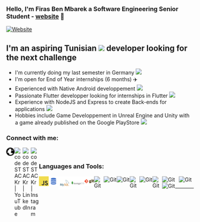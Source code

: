 ### Hello, I'm Firas Ben Mbarek a Software Engineering Senior Student - [website] 👋
[![Website](https://img.shields.io/website?label=firasbenmbarek.me&style=for-the-badge&url=https%3A%2F%2Ffirasbenmbarek.me)](https://www.firasbenmbarek.me/)

## I'm an aspiring Tunisian <img width="22px" src="https://images.emojiterra.com/twitter/512px/1f1f9-1f1f3.png"> developer looking for the next challenge 
- I'm currently doing my last semester in Germany <img width="22px" src="https://images.emojiterra.com/twitter/v13.0/512px/1f1e9-1f1ea.png">
- I'm open for End of Year internships (6 months) ✈️
- Experienced with Native Android developpement <img width="22px" src="https://emojis.slackmojis.com/emojis/images/1493026598/2124/android.png?1493026598" />
- Passionate Flutter developper looking for internships in Flutter  <img width="30px" src="https://meterpreter.org/wp-content/uploads/2018/09/flutter.png" />
- Experience with NodeJS and Express to create Back-ends for applications  <img width="30px" src="https://upload.wikimedia.org/wikipedia/commons/thumb/d/d9/Node.js_logo.svg/1280px-Node.js_logo.svg.png" />
- Hobbies include Game Developpement in Unreal Engine and Unity with a game already published on the Google PlayStore  <img width="22px" src="https://cdn.iconscout.com/icon/free/png-256/google-play-store-2038773-1721660.png" />

### Connect with me:

[<img align="left" alt="Firasbenmbarek.com" width="22px" src="https://raw.githubusercontent.com/iconic/open-iconic/master/svg/globe.svg" />][website]
[<img align="left" alt="codeSTACKr | YouTube" width="22px" src="https://cdn.jsdelivr.net/npm/simple-icons@v3/icons/youtube.svg" />][youtube]
[<img align="left" alt="codeSTACKr | LinkedIn" width="22px" src="https://cdn.jsdelivr.net/npm/simple-icons@v3/icons/linkedin.svg" />][linkedin]
[<img align="left" alt="codeSTACKr | Instagram" width="22px" src="https://cdn.jsdelivr.net/npm/simple-icons@v3/icons/instagram.svg" />][instagram]

<br />

### Languages and Tools:

<img align="left" alt="JavaScript" width="26px" src="https://raw.githubusercontent.com/github/explore/80688e429a7d4ef2fca1e82350fe8e3517d3494d/topics/javascript/javascript.png" />
<img align="left" alt="SQL" width="26px" src="https://raw.githubusercontent.com/github/explore/80688e429a7d4ef2fca1e82350fe8e3517d3494d/topics/sql/sql.png" />
<img align="left" alt="MySQL" width="35px" src="https://raw.githubusercontent.com/github/explore/80688e429a7d4ef2fca1e82350fe8e3517d3494d/topics/mysql/mysql.png" />
<img align="left" alt="MongoDB" width="35px" src="https://raw.githubusercontent.com/github/explore/80688e429a7d4ef2fca1e82350fe8e3517d3494d/topics/mongodb/mongodb.png" />
<img align="left" alt="Git" width="26px" src="https://raw.githubusercontent.com/github/explore/80688e429a7d4ef2fca1e82350fe8e3517d3494d/topics/git/git.png" />
<img align="left" alt="Git" width="26px" src="https://emojis.slackmojis.com/emojis/images/1493026598/2124/android.png?1493026598" />
<img align="left" alt="Git" width="35px" src="https://raw.githubusercontent.com/flutter/website/master/src/_assets/image/flutter-lockup.png" />
<img align="left" alt="Git" width="35px" src="https://upload.wikimedia.org/wikipedia/commons/thumb/d/d9/Node.js_logo.svg/1280px-Node.js_logo.svg.png" />
<img align="left" alt="Git" width="26px" src="https://upload.wikimedia.org/wikipedia/commons/thumb/c/c3/Python-logo-notext.svg/2000px-Python-logo-notext.svg.png" />

<img align="left" alt="Git" width="35px" src="https://upload.wikimedia.org/wikipedia/commons/thumb/1/19/Unity_Technologies_logo.svg/1280px-Unity_Technologies_logo.svg.png" />
<img align="left" alt="Git" width="26px" src="https://upload.wikimedia.org/wikipedia/commons/thumb/0/0c/Unreal_Engine_4_logo_and_wordmark.svg/1200px-Unreal_Engine_4_logo_and_wordmark.svg.png" />
<img align="left" alt="Git" width="45px" src="https://cdn.worldvectorlogo.com/logos/swift-logo-with-text.svg" />
<img align="left" alt="Git" width="35px" src="https://logos-download.com/wp-content/uploads/2016/10/Java_logo_icon.png" />
<img align="left" alt="Git" width="35px" src="https://dart.dev/assets/shared/dart-logo-for-shares.png?2" />

<br />

---

[website]: https://www.firasbenmbarek.me/
[youtube]: https://www.youtube.com/channel/UCf923BqySgbg4Birsubmwxg/
[instagram]: https://www.instagram.com/firas_megu/
[linkedin]: https://www.linkedin.com/in/bmfirask/